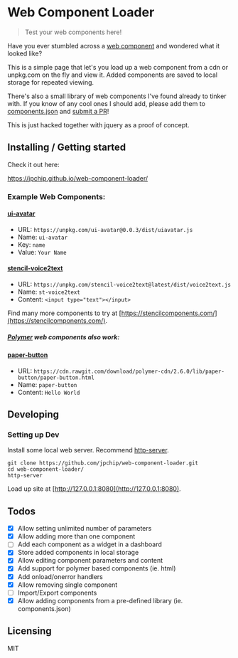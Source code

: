# Web Component Loader
> Test your web components here!

Have you ever stumbled across a [web component](https://developer.mozilla.org/en-US/docs/Web/Web_Components) and wondered what it looked like? 

This is a simple page that let's you load up a web component from a cdn or unpkg.com 
on the fly and view it. Added components are saved to local storage for
repeated viewing.

There's also a small library of web components I've found already to tinker
with. If you know of any cool ones I should add, please add them to [components.json](https://github.com/jpchip/web-component-loader/blob/master/components.json) and [submit a PR](https://github.com/jpchip/web-component-loader/pulls)!

This is just hacked together with jquery as a proof of concept.

## Installing / Getting started

Check it out here:

https://jpchip.github.io/web-component-loader/

### Example Web Components:

#### [ui-avatar](https://www.npmjs.com/package/ui-avatar)
- URL: `https://unpkg.com/ui-avatar@0.0.3/dist/uiavatar.js`
- Name: `ui-avatar`
- Key: `name`
- Value: `Your Name`

#### [stencil-voice2text](https://www.npmjs.com/package/stencil-voice2text)
- URL: `https://unpkg.com/stencil-voice2text@latest/dist/voice2text.js`
- Name: `st-voice2text`
- Content: `<input type="text"></input>`

Find many more components to try at [https://stencilcomponents.com/](https://stencilcomponents.com/).

##### [Polymer](https://www.polymer-project.org/) web components also work:

#### [paper-button](https://www.webcomponents.org/element/PolymerElements/paper-button)
- URL: `https://cdn.rawgit.com/download/polymer-cdn/2.6.0/lib/paper-button/paper-button.html`
- Name: `paper-button`
- Content: `Hello World`

## Developing

### Setting up Dev

Install some local web server. Recommend [http-server](https://github.com/indexzero/http-server).

```shell
git clone https://github.com/jpchip/web-component-loader.git
cd web-component-loader/
http-server
```

Load up site at [http://127.0.0.1:8080](http://127.0.0.1:8080).

## Todos

- [x] Allow setting unlimited number of parameters
- [x] Allow adding more than one component
- [ ] Add each component as a widget in a dashboard
- [x] Store added components in local storage
- [x] Allow editing component parameters and content
- [x] Add support for polymer based components (ie. html) 
- [x] Add onload/onerror handlers
- [x] Allow removing single component
- [ ] Import/Export components 
- [x] Allow adding components from a pre-defined library (ie. components.json)

## Licensing

MIT

